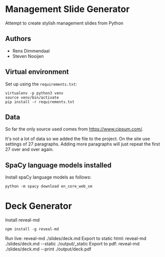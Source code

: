 # Management Slide Generator

Attempt to create stylish management slides from Python

## Authors

* Rens Dimmendaal
* Steven Nooijen

## Virtual environment

Set up using the `requirements.txt`:

```
virtualenv -p python3 venv
source venv/bin/activate
pip install -r requirements.txt
```

## Data

So far the only source used comes from https://www.cipsum.com/. 

It's not a lot of data so we added the file to the project. 
On the site use settings of 27  paragraphs. Adding more 
paragraphs will just repeat the first 27 over and over again.

## SpaCy language models installed

Install spaCy language models as follows:

```
python -m spacy download en_core_web_sm
```

# Deck Generator 

Install reveal-md

```
npm install -g reveal-md
```

Run live: reveal-md ./slides/deck.md
Export to static html: reveal-md ./slides/deck.md --static ./output/_static
Export to pdf: reveal-md ./slides/deck.md --print ./output/deck.pdf